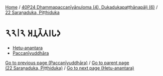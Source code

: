 
[Home](/) / [40P24 Dhammapaccanīyānuloma (4), Dukadukapaṭṭhānapāḷi (6)](...md) / [22 Saraṇaduka, Piṭṭhiduka](../40P24/22.md)

# 𑁨𑁨𑁇𑁨 𑀅𑀦𑀼𑀢𑁆𑀢𑀭𑀧𑀤

* [Hetu-anantara](22.2/Hetu-anantara.md)
* [Paccanīyuddhāra](22.2/Paccaniyuddhara.md)

[Go to previous page (Paccanīyuddhāra)](22.1/22.1.7/Paccaniyuddhara.md) / [Go to parent page (22 Saraṇaduka, Piṭṭhiduka)](../40P24/22.md) / [Go to next page (Hetu-anantara)](22.2/Hetu-anantara.md)



